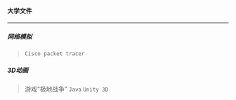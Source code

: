 #### 大学文件
------------

##### 网络模拟     
> `Cisco packet tracer`

##### 3D动画
> 游戏“极地战争”     `Java`  `Unity 3D`
